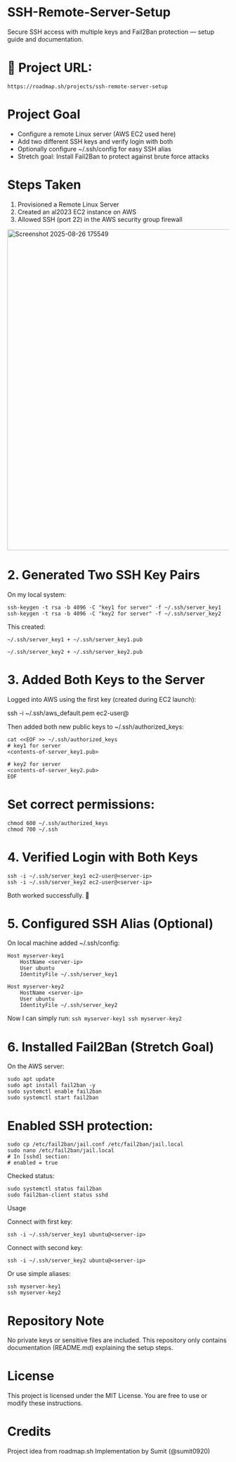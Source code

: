 # SSH-Remote-Server-Setup
Secure SSH access with multiple keys and Fail2Ban protection — setup guide and documentation.

# 🔗 Project URL:
```https://roadmap.sh/projects/ssh-remote-server-setup```

# Project Goal
- Configure a remote Linux server (AWS EC2 used here)
- Add two different SSH keys and verify login with both
- Optionally configure ~/.ssh/config for easy SSH alias
- Stretch goal: Install Fail2Ban to protect against brute force attacks

# Steps Taken
1. Provisioned a Remote Linux Server
2. Created an al2023 EC2 instance on AWS
3. Allowed SSH (port 22) in the AWS security group firewall

<img width="1588" height="729" alt="Screenshot 2025-08-26 175549" src="https://github.com/user-attachments/assets/a2f38dc2-3634-40c4-b662-c739479b9dd1" />

# 2. Generated Two SSH Key Pairs

On my local system:

```
ssh-keygen -t rsa -b 4096 -C "key1 for server" -f ~/.ssh/server_key1
ssh-keygen -t rsa -b 4096 -C "key2 for server" -f ~/.ssh/server_key2
```


This created:
```
~/.ssh/server_key1 + ~/.ssh/server_key1.pub

~/.ssh/server_key2 + ~/.ssh/server_key2.pub
```

# 3. Added Both Keys to the Server

Logged into AWS using the first key (created during EC2 launch):

ssh -i ~/.ssh/aws_default.pem ec2-user@<server-ip>

Then added both new public keys to ~/.ssh/authorized_keys:
```
cat <<EOF >> ~/.ssh/authorized_keys
# key1 for server
<contents-of-server_key1.pub>

# key2 for server
<contents-of-server_key2.pub>
EOF
```
# Set correct permissions:
```
chmod 600 ~/.ssh/authorized_keys
chmod 700 ~/.ssh
```

# 4. Verified Login with Both Keys
```
ssh -i ~/.ssh/server_key1 ec2-user@<server-ip>
ssh -i ~/.ssh/server_key2 ec2-user@<server-ip>
```
Both worked successfully. 🎉

# 5. Configured SSH Alias (Optional)
On local machine added ~/.ssh/config:
```
Host myserver-key1
    HostName <server-ip>
    User ubuntu
    IdentityFile ~/.ssh/server_key1

Host myserver-key2
    HostName <server-ip>
    User ubuntu
    IdentityFile ~/.ssh/server_key2

```
Now I can simply run:
``
ssh myserver-key1
ssh myserver-key2
``
# 6. Installed Fail2Ban (Stretch Goal)

On the AWS server:
```
sudo apt update
sudo apt install fail2ban -y
sudo systemctl enable fail2ban
sudo systemctl start fail2ban
```

# Enabled SSH protection:
```
sudo cp /etc/fail2ban/jail.conf /etc/fail2ban/jail.local
sudo nano /etc/fail2ban/jail.local
# In [sshd] section:
# enabled = true
```

Checked status:
```
sudo systemctl status fail2ban
sudo fail2ban-client status sshd
```

Usage

Connect with first key:
```
ssh -i ~/.ssh/server_key1 ubuntu@<server-ip>
```

Connect with second key:
```
ssh -i ~/.ssh/server_key2 ubuntu@<server-ip>
```

Or use simple aliases:
```
ssh myserver-key1
ssh myserver-key2
```
# Repository Note

No private keys or sensitive files are included. This repository only contains documentation (README.md) explaining the setup steps.

# License

This project is licensed under the MIT License. You are free to use or modify these instructions.

# Credits
Project idea from roadmap.sh Implementation by Sumit (@sumit0920)
